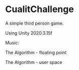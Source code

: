 # CualitChallenge
A simple third person game.

Using Unity 2020.3.15f



Music:

The Algorithm - floating point

The Algorithm - user space
